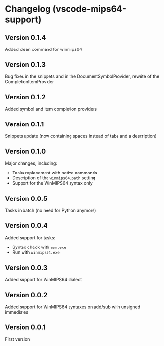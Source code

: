 # Changelog (vscode-mips64-support)

## Version 0.1.4
Added clean command for winmips64

## Version 0.1.3
Bug fixes in the snippets and in the DocumentSymbolProvider, rewrite of the CompletionItemProvider

## Version 0.1.2
Added symbol and item completion providers

## Version 0.1.1
Snippets update (now containing spaces instead of tabs and a description)

## Version 0.1.0
Major changes, including:
* Tasks replacement with native commands
* Description of the `winmips64.path` setting
* Support for the WinMIPS64 syntax only

## Version 0.0.5
Tasks in batch (no need for Python anymore)

## Version 0.0.4
Added support for tasks:

- Syntax check with `asm.exe`
- Run with `winmips64.exe`

## Version 0.0.3
Added support for WinMIPS64 dialect

## Version 0.0.2
Added support for WinMIPS64 syntaxes on add/sub with unsigned immediates

## Version 0.0.1
First version